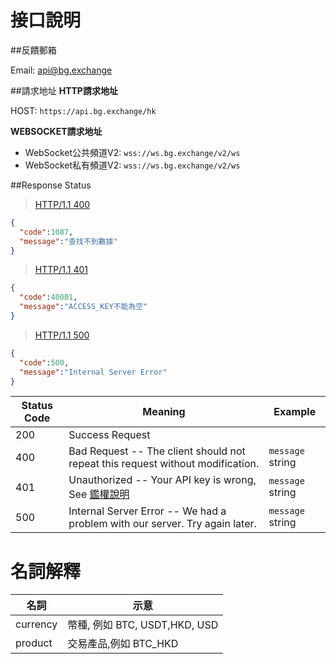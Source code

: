 # 接口說明

##反饋郵箱

Email: <a href="mailto:api@bg.exchange" id="api-support">api@bg.exchange</a>

##請求地址
**HTTP請求地址**<br>

<a id="HTTP-HOST"></a>
HOST: `https://api.bg.exchange/hk`

**WEBSOCKET請求地址**

- WebSocket公共頻道V2<a id="WS_HOST_PUBLIC_V2"></a>: `wss://ws.bg.exchange/v2/ws`
- WebSocket私有頻道V2<a id="WS_HOST_PRIVATE_V2"></a>: `wss://ws.bg.exchange/v2/ws`


##Response Status

> <a name="ResonpseExample">[HTTP/1.1 400](#ERR1)</a>


```json
{
  "code":1087,
  "message":"查找不到數據"
}
```


> <a name="ResonpseExample">[HTTP/1.1 401](#ERR2)</a>


```json
{
  "code":40001,
  "message":"ACCESS_KEY不能為空"
}
```

> <a name="ResonpseExample">[HTTP/1.1 500](#ERR1)</a>


```json
{
  "code":500,
  "message":"Internal Server Error"
}
```




Status Code | Meaning | Example
---------- | ------- | --------
200 | Success Request |
400 | Bad Request  -- The client should not repeat this request without modification. | <code>message</code> string
401 | Unauthorized -- Your API key is wrong, See [鑑權說明](#auth) | <code>message</code> string
500 | Internal Server Error -- We had a problem with our server. Try again later. | <code>message</code> string


# 名詞解釋
|名詞|示意|
|---|---|
|currency|幣種, 例如 BTC, USDT,HKD, USD|
|product|交易產品,例如 BTC_HKD|
